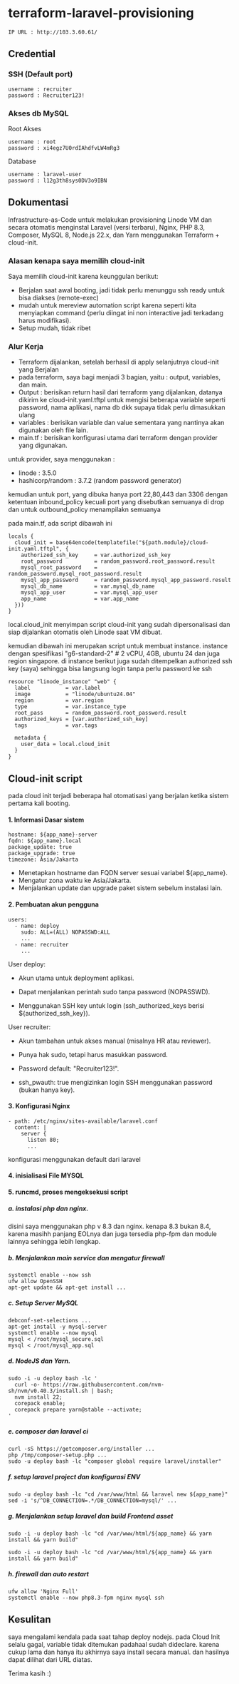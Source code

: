 # terraform-laravel-provisioning

```
IP URL : http://103.3.60.61/ 
```
## Credential

### SSH (Default port)

```
username : recruiter
password : Recruiter123!
```
### Akses db MySQL
Root Akses
```
username : root
password : xi4egz7U0rdIAhdfvLW4mRg3
```
Database

``` 
username : laravel-user
password : l12g3th8sys0DV3o9IBN
```
## Dokumentasi
Infrastructure-as-Code untuk melakukan provisioning Linode VM dan secara otomatis menginstal Laravel (versi terbaru), Nginx, PHP 8.3, Composer, MySQL 8, Node.js 22.x, dan Yarn menggunakan Terraform + cloud-init.

### Alasan kenapa saya memilih cloud-init
Saya memilih cloud-init karena keunggulan berikut:

* Berjalan saat awal booting, jadi tidak perlu menunggu ssh ready untuk bisa diakses (remote-exec)
* mudah untuk mereview automation script karena seperti kita menyiapkan command (perlu diingat ini non interactive jadi terkadang harus modifikasi).
* Setup mudah, tidak ribet

### Alur Kerja
* Terraform dijalankan, setelah berhasil di apply selanjutnya cloud-init yang Berjalan
* pada terraform, saya bagi menjadi 3 bagian, yaitu : output, variables, dan main.
* Output : berisikan return hasil dari terraform yang dijalankan, datanya dikirim ke cloud-init.yaml.tftpl untuk mengisi beberapa variable seperti password, nama aplikasi, nama db dkk supaya tidak perlu dimasukkan ulang
* variables : berisikan variable dan value sementara yang nantinya akan digunakan oleh file lain.
* main.tf : berisikan konfigurasi utama dari terraform dengan provider yang digunakan.

untuk provider, saya menggunakan :
* linode : 3.5.0
* hashicorp/random : 3.7.2 (random password generator)

kemudian untuk port, yang dibuka hanya port 22,80,443 dan 3306 dengan ketentuan inbound_policy kecuali port yang disebutkan semuanya di drop dan untuk outbound_policy menampilakn semuanya

pada main.tf, ada script dibawah ini
```
locals {
  cloud_init = base64encode(templatefile("${path.module}/cloud-init.yaml.tftpl", {
    authorized_ssh_key     = var.authorized_ssh_key
    root_password          = random_password.root_password.result
    mysql_root_password    = random_password.mysql_root_password.result
    mysql_app_password     = random_password.mysql_app_password.result
    mysql_db_name          = var.mysql_db_name
    mysql_app_user         = var.mysql_app_user
    app_name               = var.app_name
  }))
}
```
local.cloud_init menyimpan script cloud-init yang sudah dipersonalisasi dan siap dijalankan otomatis oleh Linode saat VM dibuat.

kemudian dibawah ini merupakan script untuk membuat instance. instance dengan spesifikasi "g6-standard-2" # 2 vCPU, 4GB, ubuntu 24 dan juga region singapore. di instance berikut juga sudah ditempelkan authorized ssh key (saya) sehingga bisa langsung login tanpa perlu password ke ssh
```
resource "linode_instance" "web" {
  label           = var.label
  image           = "linode/ubuntu24.04"
  region          = var.region
  type            = var.instance_type
  root_pass       = random_password.root_password.result
  authorized_keys = [var.authorized_ssh_key]
  tags            = var.tags

  metadata {
    user_data = local.cloud_init
  }
}

```

## Cloud-init script
pada cloud init terjadi beberapa hal otomatisasi yang berjalan ketika sistem pertama kali booting.
#### 1. Informasi Dasar sistem
```
hostname: ${app_name}-server
fqdn: ${app_name}.local
package_update: true
package_upgrade: true
timezone: Asia/Jakarta
```
* Menetapkan hostname dan FQDN server sesuai variabel ${app_name}.
* Mengatur zona waktu ke Asia/Jakarta.
* Menjalankan update dan upgrade paket sistem sebelum instalasi lain.

#### 2. Pembuatan akun pengguna
```
users:
  - name: deploy
    sudo: ALL=(ALL) NOPASSWD:ALL
    ...
  - name: recruiter
    ...
```
User deploy:

* Akun utama untuk deployment aplikasi.

* Dapat menjalankan perintah sudo tanpa password (NOPASSWD).

* Menggunakan SSH key untuk login (ssh_authorized_keys berisi ${authorized_ssh_key}).

User recruiter:

* Akun tambahan untuk akses manual (misalnya HR atau reviewer).

* Punya hak sudo, tetapi harus masukkan password.

* Password default: "Recruiter123!".

* ssh_pwauth: true mengizinkan login SSH menggunakan password (bukan hanya key).

#### 3. Konfigurasi Nginx
```
- path: /etc/nginx/sites-available/laravel.conf
  content: |
    server {
      listen 80;
      ...
```
konfigurasi menggunakan default dari laravel
#### 4. inisialisasi File MYSQL 
#### 5. runcmd, proses mengeksekusi script
##### a. instalasi php dan nginx.
disini saya menggunakan php v 8.3 dan nginx. kenapa 8.3 bukan 8.4, karena masihh panjang EOLnya dan juga tersedia php-fpm dan module lainnya sehingga lebih lengkap.
##### b. Menjalankan main service dan mengatur firewall
```
systemctl enable --now ssh
ufw allow OpenSSH
apt-get update && apt-get install ...
```
##### c. Setup Server MySQL 
```
debconf-set-selections ...
apt-get install -y mysql-server
systemctl enable --now mysql
mysql < /root/mysql_secure.sql
mysql < /root/mysql_app.sql
```
##### d. NodeJS dan Yarn.
```
sudo -i -u deploy bash -lc '
  curl -o- https://raw.githubusercontent.com/nvm-sh/nvm/v0.40.3/install.sh | bash;
  nvm install 22;
  corepack enable;
  corepack prepare yarn@stable --activate;
'
```

##### e. composer dan laravel ci 
```
curl -sS https://getcomposer.org/installer ...
php /tmp/composer-setup.php ...
sudo -u deploy bash -lc "composer global require laravel/installer"
```
##### f. setup laravel project dan konfigurasi ENV
```
sudo -u deploy bash -lc "cd /var/www/html && laravel new ${app_name}"
sed -i 's/^DB_CONNECTION=.*/DB_CONNECTION=mysql/' ...

```

##### g. Menjalankan setup laravel dan build Frontend asset
```
sudo -i -u deploy bash -lc "cd /var/www/html/${app_name} && yarn install && yarn build"

sudo -i -u deploy bash -lc "cd /var/www/html/${app_name} && yarn install && yarn build"

```

##### h. firewall dan auto restart
```
ufw allow 'Nginx Full'
systemctl enable --now php8.3-fpm nginx mysql ssh
```

## Kesulitan
saya mengalami kendala pada saat tahap deploy nodejs. pada Cloud Init selalu gagal, variable tidak ditemukan padahaal sudah dideclare. karena cukup lama dan hanya itu akhirnya saya install secara manual. dan hasilnya dapat dilihat dari URL diatas.


Terima kasih :)
